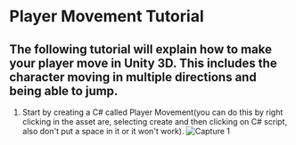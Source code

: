 # Player Movement Tutorial
## The following tutorial will explain how to make your player move in Unity 3D. This includes the character moving in multiple directions and being able to jump.
1) Start by creating a C# called Player Movement(you can do this by right clicking in the asset are, selecting create and then clicking on C# script, also don't put a space in it or it won't work).
![Capture 1](https://github.com/user-attachments/assets/7dce8750-8f49-455a-ac94-6696d3dd2dcf)
